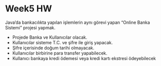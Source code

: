 # Week5 HW

Java’da bankacılıkta yapılan işlemlerin aynı görevi yapan “Online Banka Sistemi” projesi yapmak.

- Projede Banka ve Kullanıcılar olacak. 
- Kullanıcılar sisteme T.C. ve şifre ile giriş yapacak.
- Şifre içerisinde doğum tarihi olmayacak.
- Kullanıcılar birbirine para transfer yapabilecek.
- Kullanıcı bankaya kredi ödemesi veya kredi kartı ekstresi ödeyebilecek